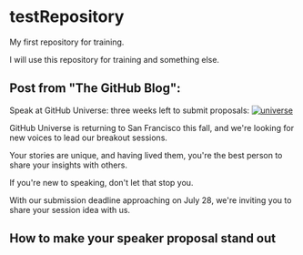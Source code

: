 # testRepository
My first repository for training.

I will use this repository for training and something else.

Post from "The GitHub Blog":
--------------------------
Speak at GitHub Universe: three weeks left to submit proposals:
[![universe](https://cloud.githubusercontent.com/assets/2515203/26126518/dc4f3ad2-3a53-11e7-9794-d84b40dbaf60.jpg "Univers")](https://github.com/blog/2394-speak-at-github-universe-three-weeks-left-to-submit-proposals)

GitHub Universe is returning to San Francisco this fall, 
and we're looking for new voices to lead our breakout sessions.

Your stories are unique, and having lived them, 
you're the best person to share your insights with others.

If you're new to speaking, don't let that stop you.

With our submission deadline approaching on July 28, 
we're inviting you to share your session idea with us.

How to make your speaker proposal stand out
-------------------------------------------